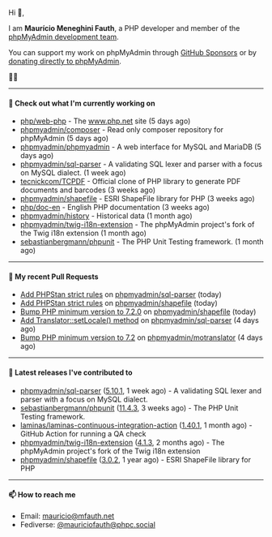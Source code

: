 Hi 👋,

I am **Maurício Meneghini Fauth**, a PHP developer and member of the [phpMyAdmin development team](https://www.phpmyadmin.net/team/?ref=github).

You can support my work on phpMyAdmin through [GitHub Sponsors](https://github.com/sponsors/MauricioFauth)
or by [donating directly to phpMyAdmin](https://www.phpmyadmin.net/donate/?ref=github).

🐘⛵

---

#### 👷 Check out what I'm currently working on

- [php/web-php](https://github.com/php/web-php) - The www.php.net site (5 days ago)
- [phpmyadmin/composer](https://github.com/phpmyadmin/composer) - Read only composer repository for phpMyAdmin (5 days ago)
- [phpmyadmin/phpmyadmin](https://github.com/phpmyadmin/phpmyadmin) - A web interface for MySQL and MariaDB (5 days ago)
- [phpmyadmin/sql-parser](https://github.com/phpmyadmin/sql-parser) - A validating SQL lexer and parser with a focus on MySQL dialect. (1 week ago)
- [tecnickcom/TCPDF](https://github.com/tecnickcom/TCPDF) - Official clone of PHP library to generate PDF documents and barcodes (3 weeks ago)
- [phpmyadmin/shapefile](https://github.com/phpmyadmin/shapefile) - ESRI ShapeFile library for PHP (3 weeks ago)
- [php/doc-en](https://github.com/php/doc-en) - English PHP documentation (3 weeks ago)
- [phpmyadmin/history](https://github.com/phpmyadmin/history) - Historical data (1 month ago)
- [phpmyadmin/twig-i18n-extension](https://github.com/phpmyadmin/twig-i18n-extension) - The phpMyAdmin project&#39;s fork of the Twig i18n extension (1 month ago)
- [sebastianbergmann/phpunit](https://github.com/sebastianbergmann/phpunit) - The PHP Unit Testing framework. (1 month ago)

---

#### 🔨 My recent Pull Requests

- [Add PHPStan strict rules](https://github.com/phpmyadmin/sql-parser/pull/600) on [phpmyadmin/sql-parser](https://github.com/phpmyadmin/sql-parser) (today)
- [Add PHPStan strict rules](https://github.com/phpmyadmin/shapefile/pull/40) on [phpmyadmin/shapefile](https://github.com/phpmyadmin/shapefile) (today)
- [Bump PHP minimum version to 7.2.0](https://github.com/phpmyadmin/shapefile/pull/39) on [phpmyadmin/shapefile](https://github.com/phpmyadmin/shapefile) (today)
- [Add Translator::setLocale() method](https://github.com/phpmyadmin/sql-parser/pull/599) on [phpmyadmin/sql-parser](https://github.com/phpmyadmin/sql-parser) (4 days ago)
- [Bump PHP minimum version to 7.2](https://github.com/phpmyadmin/motranslator/pull/49) on [phpmyadmin/motranslator](https://github.com/phpmyadmin/motranslator) (4 days ago)

---

#### 🔭 Latest releases I've contributed to

- [phpmyadmin/sql-parser](https://github.com/phpmyadmin/sql-parser) ([5.10.1](https://github.com/phpmyadmin/sql-parser/releases/tag/5.10.1), 1 week ago) - A validating SQL lexer and parser with a focus on MySQL dialect.
- [sebastianbergmann/phpunit](https://github.com/sebastianbergmann/phpunit) ([11.4.3](https://github.com/sebastianbergmann/phpunit/releases/tag/11.4.3), 3 weeks ago) - The PHP Unit Testing framework.
- [laminas/laminas-continuous-integration-action](https://github.com/laminas/laminas-continuous-integration-action) ([1.40.1](https://github.com/laminas/laminas-continuous-integration-action/releases/tag/1.40.1), 1 month ago) - GitHub Action for running a QA check
- [phpmyadmin/twig-i18n-extension](https://github.com/phpmyadmin/twig-i18n-extension) ([4.1.3](https://github.com/phpmyadmin/twig-i18n-extension/releases/tag/4.1.3), 2 months ago) - The phpMyAdmin project&#39;s fork of the Twig i18n extension
- [phpmyadmin/shapefile](https://github.com/phpmyadmin/shapefile) ([3.0.2](https://github.com/phpmyadmin/shapefile/releases/tag/3.0.2), 1 year ago) - ESRI ShapeFile library for PHP

---

#### 📫 How to reach me

- Email: [mauricio@mfauth.net](mailto://mauricio@mfauth.net)
- Fediverse: [@mauriciofauth@phpc.social](https://phpc.social/@mauriciofauth)
